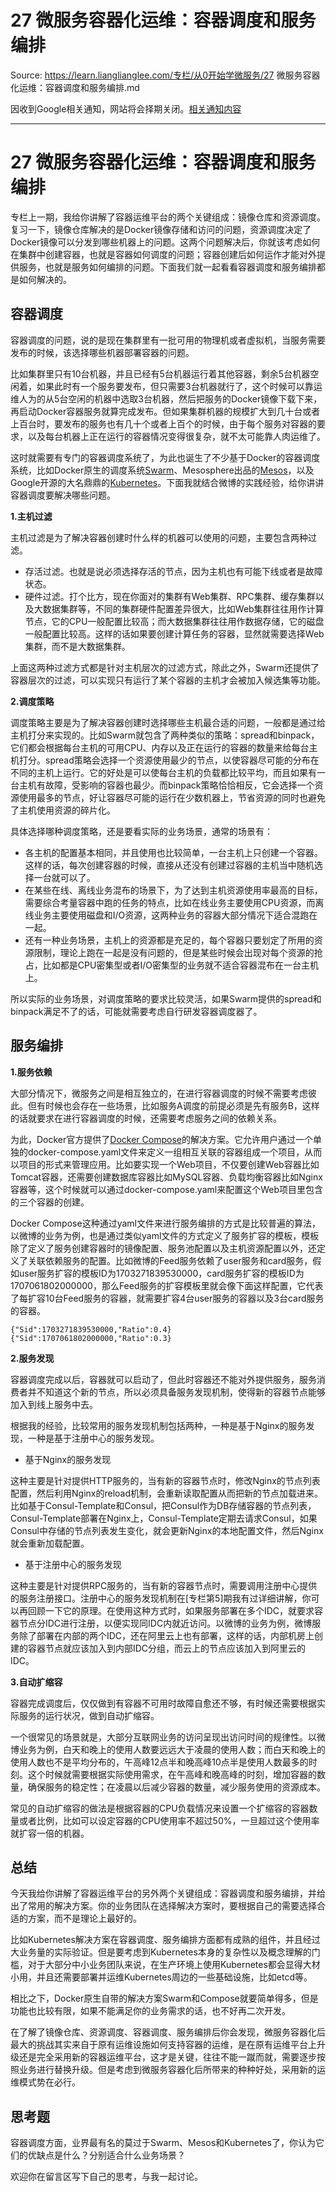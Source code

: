 # 27 微服务容器化运维：容器调度和服务编排 

Source: https://learn.lianglianglee.com/专栏/从0开始学微服务/27 微服务容器化运维：容器调度和服务编排.md

因收到Google相关通知，网站将会择期关闭。[相关通知内容](https://lumendatabase.org/notices/44265620)

---

# 27 微服务容器化运维：容器调度和服务编排

专栏上一期，我给你讲解了容器运维平台的两个关键组成：镜像仓库和资源调度。复习一下，镜像仓库解决的是Docker镜像存储和访问的问题，资源调度决定了Docker镜像可以分发到哪些机器上的问题。这两个问题解决后，你就该考虑如何在集群中创建容器，也就是容器如何调度的问题；容器创建后如何运作才能对外提供服务，也就是服务如何编排的问题。下面我们就一起看看容器调度和服务编排都是如何解决的。

## 容器调度

容器调度的问题，说的是现在集群里有一批可用的物理机或者虚拟机，当服务需要发布的时候，该选择哪些机器部署容器的问题。

比如集群里只有10台机器，并且已经有5台机器运行着其他容器，剩余5台机器空闲着，如果此时有一个服务要发布，但只需要3台机器就行了，这个时候可以靠运维人为的从5台空闲的机器中选取3台机器，然后把服务的Docker镜像下载下来，再启动Docker容器服务就算完成发布。但如果集群机器的规模扩大到几十台或者上百台时，要发布的服务也有几十个或者上百个的时候，由于每个服务对容器的要求，以及每台机器上正在运行的容器情况变得很复杂，就不太可能靠人肉运维了。

这时就需要有专门的容器调度系统了，为此也诞生了不少基于Docker的容器调度系统，比如Docker原生的调度系统[Swarm](https://docs.docker.com/engine/swarm/)、Mesosphere出品的[Mesos](http://mesos.apache.org/)，以及Google开源的大名鼎鼎的[Kubernetes](https://kubernetes.io/)。下面我就结合微博的实践经验，给你讲讲容器调度要解决哪些问题。

**1.主机过滤**

主机过滤是为了解决容器创建时什么样的机器可以使用的问题，主要包含两种过滤。

* 存活过滤。也就是说必须选择存活的节点，因为主机也有可能下线或者是故障状态。
* 硬件过滤。打个比方，现在你面对的集群有Web集群、RPC集群、缓存集群以及大数据集群等，不同的集群硬件配置差异很大，比如Web集群往往用作计算节点，它的CPU一般配置比较高；而大数据集群往往用作数据存储，它的磁盘一般配置比较高。这样的话如果要创建计算任务的容器，显然就需要选择Web集群，而不是大数据集群。

上面这两种过滤方式都是针对主机层次的过滤方式，除此之外，Swarm还提供了容器层次的过滤，可以实现只有运行了某个容器的主机才会被加入候选集等功能。

**2.调度策略**

调度策略主要是为了解决容器创建时选择哪些主机最合适的问题，一般都是通过给主机打分来实现的。比如Swarm就包含了两种类似的策略：spread和binpack，它们都会根据每台主机的可用CPU、内存以及正在运行的容器的数量来给每台主机打分。spread策略会选择一个资源使用最少的节点，以使容器尽可能的分布在不同的主机上运行。它的好处是可以使每台主机的负载都比较平均，而且如果有一台主机有故障，受影响的容器也最少。而binpack策略恰恰相反，它会选择一个资源使用最多的节点，好让容器尽可能的运行在少数机器上，节省资源的同时也避免了主机使用资源的碎片化。

具体选择哪种调度策略，还是要看实际的业务场景，通常的场景有：

* 各主机的配置基本相同，并且使用也比较简单，一台主机上只创建一个容器。这样的话，每次创建容器的时候，直接从还没有创建过容器的主机当中随机选择一台就可以了。
* 在某些在线、离线业务混布的场景下，为了达到主机资源使用率最高的目标，需要综合考量容器中跑的任务的特点，比如在线业务主要使用CPU资源，而离线业务主要使用磁盘和I/O资源，这两种业务的容器大部分情况下适合混跑在一起。
* 还有一种业务场景，主机上的资源都是充足的，每个容器只要划定了所用的资源限制，理论上跑在一起是没有问题的，但是某些时候会出现对每个资源的抢占，比如都是CPU密集型或者I/O密集型的业务就不适合容器混布在一台主机上。

所以实际的业务场景，对调度策略的要求比较灵活，如果Swarm提供的spread和binpack满足不了的话，可能就需要考虑自行研发容器调度器了。

## 服务编排

**1.服务依赖**

大部分情况下，微服务之间是相互独立的，在进行容器调度的时候不需要考虑彼此。但有时候也会存在一些场景，比如服务A调度的前提必须是先有服务B，这样的话就要求在进行容器调度的时候，还需要考虑服务之间的依赖关系。

为此，Docker官方提供了[Docker Compose](https://github.com/docker/compose)的解决方案。它允许用户通过一个单独的docker-compose.yaml文件来定义一组相互关联的容器组成一个项目，从而以项目的形式来管理应用。比如要实现一个Web项目，不仅要创建Web容器比如Tomcat容器，还需要创建数据库容器比如MySQL容器、负载均衡容器比如Nginx容器等，这个时候就可以通过docker-compose.yaml来配置这个Web项目里包含的三个容器的创建。

Docker Compose这种通过yaml文件来进行服务编排的方式是比较普遍的算法，以微博的业务为例，也是通过类似yaml文件的方式定义了服务扩容的模板，模板除了定义了服务创建容器时的镜像配置、服务池配置以及主机资源配置以外，还定义了关联依赖服务的配置。比如微博的Feed服务依赖了user服务和card服务，假如user服务扩容的模板ID为1703271839530000，card服务扩容的模板ID为1707061802000000，那么Feed服务的扩容模板里就会像下面这样配置，它代表了每扩容10台Feed服务的容器，就需要扩容4台user服务的容器以及3台card服务的容器。

```
{"Sid":1703271839530000,"Ratio":0.4}
{"Sid":1707061802000000,"Ratio":0.3}

```

**2.服务发现**

容器调度完成以后，容器就可以启动了，但此时容器还不能对外提供服务，服务消费者并不知道这个新的节点，所以必须具备服务发现机制，使得新的容器节点能够加入到线上服务中去。

根据我的经验，比较常用的服务发现机制包括两种，一种是基于Nginx的服务发现，一种是基于注册中心的服务发现。

* 基于Nginx的服务发现

这种主要是针对提供HTTP服务的，当有新的容器节点时，修改Nginx的节点列表配置，然后利用Nginx的reload机制，会重新读取配置从而把新的节点加载进来。比如基于Consul-Template和Consul，把Consul作为DB存储容器的节点列表，Consul-Template部署在Nginx上，Consul-Template定期去请求Consul，如果Consul中存储的节点列表发生变化，就会更新Nginx的本地配置文件，然后Nginx就会重新加载配置。

* 基于注册中心的服务发现

这种主要是针对提供RPC服务的，当有新的容器节点时，需要调用注册中心提供的服务注册接口。注册中心的服务发现机制在[专栏第5]期我有过详细讲解，你可以再回顾一下它的原理。在使用这种方式时，如果服务部署在多个IDC，就要求容器节点分IDC进行注册，以便实现同IDC内就近访问。以微博的业务为例，微博服务除了部署在内部的两个IDC，还在阿里云上也有部署，这样的话，内部机房上创建的容器节点就应该加入到内部IDC分组，而云上的节点应该加入到阿里云的IDC。

**3.自动扩缩容**

容器完成调度后，仅仅做到有容器不可用时故障自愈还不够，有时候还需要根据实际服务的运行状况，做到自动扩缩容。

一个很常见的场景就是，大部分互联网业务的访问呈现出访问时间的规律性。以微博业务为例，白天和晚上的使用人数要远远大于凌晨的使用人数；而白天和晚上的使用人数也不是平均分布的，午高峰12点半和晚高峰10点半是使用人数最多的时刻。这个时候就需要根据实际使用需求，在午高峰和晚高峰的时刻，增加容器的数量，确保服务的稳定性；在凌晨以后减少容器的数量，减少服务使用的资源成本。

常见的自动扩缩容的做法是根据容器的CPU负载情况来设置一个扩缩容的容器数量或者比例，比如可以设定容器的CPU使用率不超过50%，一旦超过这个使用率就扩容一倍的机器。

## 总结

今天我给你讲解了容器运维平台的另外两个关键组成：容器调度和服务编排，并给出了常用的解决方案。你的业务团队在选择解决方案时，要根据自己的需要选择合适的方案，而不是理论上最好的。

比如Kubernetes解决方案在容器调度、服务编排方面都有成熟的组件，并且经过大业务量的实际验证。但是要考虑到Kubernetes本身的复杂性以及概念理解的门槛，对于大部分中小业务团队来说，在生产环境上使用Kubernetes都会显得大材小用，并且还需要部署并运维Kubernetes周边的一些基础设施，比如etcd等。

相比之下，Docker原生自带的解决方案Swarm和Compose就要简单得多，但是功能也比较有限，如果不能满足你的业务需求的话，也不好再二次开发。

在了解了镜像仓库、资源调度、容器调度、服务编排后你会发现，微服务容器化后最大的挑战其实来自于原有运维设施如何支持容器的运维，是在原有运维平台上升级还是完全采用新的容器运维平台，这才是关键，往往不能一蹴而就，需要逐步按照业务进行替换升级。但是考虑到微服务容器化后所带来的种种好处，采用新的运维模式势在必行。

## 思考题

容器调度方面，业界最有名的莫过于Swarm、Mesos和Kubernetes了，你认为它们的优缺点是什么？分别适合什么业务场景？

欢迎你在留言区写下自己的思考，与我一起讨论。